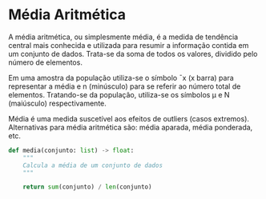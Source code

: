 # Média Aritmética
A média aritmética, ou simplesmente média, é a medida de tendência central mais conhecida e utilizada para resumir a informação contida em um conjunto de dados. Trata-se da soma de todos os valores, dividido pelo número de elementos.

Em uma amostra da população utiliza-se o símbolo ¯x  (x barra) para representar a média e n (minúsculo) para se referir ao número total de elementos. Tratando-se da população, utiliza-se os símbolos μ e N (maiúsculo) respectivamente.

Média é uma medida suscetível aos efeitos de outliers (casos extremos). Alternativas para média aritmética são: média aparada, média ponderada, etc.

```python
def media(conjunto: list) -> float:
    """
    Calcula a média de um conjunto de dados
    """

    return sum(conjunto) / len(conjunto)
```